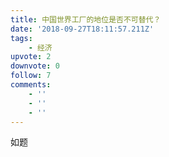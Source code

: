 ```yaml
---
title: 中国世界工厂的地位是否不可替代？
date: '2018-09-27T18:11:57.211Z'
tags:
    - 经济
upvote: 2
downvote: 0
follow: 7
comments:
    - ''
    - ''
    - ''
---
```


如题
